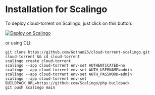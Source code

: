 
# Installation for Scalingo

To deploy cloud-torrent on Scalingo, just click on this button:

[![Deploy on Scalingo](https://cdn.scalingo.com/deploy/button.svg)](https://dashboard.scalingo.com/create/app?source=https://github.com/Gotham25/cloud-torrent-scalingo#main)

or using CLI:

```
git clone https://github.com/Gotham25/cloud-torrent-scalingo.git cloud-torrent && cd cloud-torrent
scalingo create cloud-torrent
scalingo --app cloud-torrent env-set AUTHENTICATED=no
scalingo --app cloud-torrent env-set AUTH_USERNAME=admin
scalingo --app cloud-torrent env-set AUTH_PASSWORD=admin
scalingo --app cloud-torrent env-set BUILDPACK_URL=https://github.com/Scalingo/php-buildpack
git push scalingo main
```
